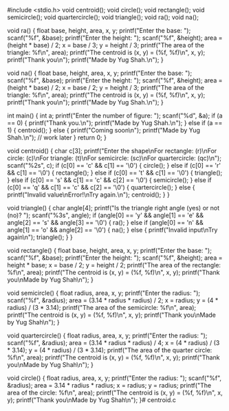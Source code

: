 #include <stdio.h>
void centroid();
void circle();
void rectangle();
void semicircle();
void quartercircle();
void triangle();
void ra();
void na();


void ra() {
    float base, height, area, x, y;
    printf("Enter the base: ");
    scanf("%f", &base);
    printf("Enter the height: ");
    scanf("%f", &height);
    area = (height * base) / 2;
    x = base / 3;
    y = height / 3;
    printf("The area of the triangle: %f\n", area);
    printf("The centroid is (x, y) = (%f, %f)\n", x, y);
    printf("Thank you\n");
    printf("Made by Yug Shah.\n");
}

void na() {
    float base, height, area, x, y;
    printf("Enter the base: ");
    scanf("%f", &base);
    printf("Enter the height: ");
    scanf("%f", &height);
    area = (height * base) / 2;
    x = base / 2;
    y = height / 3;
    printf("The area of the triangle: %f\n", area);
    printf("The centroid is (x, y) = (%f, %f)\n", x, y);
    printf("Thank you\n");
    printf("Made by Yug Shah.\n");
}

int main() {
    int a;
    printf("Enter the number of figure: ");
    scanf("%d", &a);
    if (a == 0) {
        printf("Thank you.\n");
        printf("Made by Yug Shah.\n");
    } else if (a == 1) {
        centroid();
    } else {
        printf("Coming soon\n");
        printf("Made by Yug Shah.\n"); // work later
    }
    return 0;
}

void centroid() {
    char c[3];
    printf("Enter the shape\nFor rectangle: (r)\nFor circle: (c)\nFor triangle: (t)\nFor semicircle: (sc)\nFor quartercircle: (qc)\n");
    scanf("%2s", c);
    if (c[0] == 'c' && c[1] == '\0') {
        circle();
    } else if (c[0] == 'r' && c[1] == '\0') {
        rectangle();
    } else if (c[0] == 't' && c[1] == '\0') {
        triangle();
    } else if (c[0] == 's' && c[1] == 'c' && c[2] == '\0') {
        semicircle();
    } else if (c[0] == 'q' && c[1] == 'c' && c[2] == '\0') {
        quartercircle();
    } else {
        printf("Invalid value\nError!\nTry again.\n");
        centroid();
    }
}

void triangle() {
    char angle[4];
    printf("Is the triangle right angle (yes) or not (no)? ");
    scanf("%3s", angle);
    if (angle[0] == 'y' && angle[1] == 'e' && angle[2] == 's' && angle[3] == '\0') {
        ra();
    } else if (angle[0] == 'n' && angle[1] == 'o' && angle[2] == '\0') {
        na();
    } else {
        printf("Invalid input\nTry again\n");
        triangle();
    }
}

void rectangle() {
    float base, height, area, x, y;
    printf("Enter the base: ");
    scanf("%f", &base);
    printf("Enter the height: ");
    scanf("%f", &height);
    area = height * base;
    x = base / 2;
    y = height / 2;
    printf("The area of the rectangle: %f\n", area);
    printf("The centroid is (x, y) = (%f, %f)\n", x, y);
    printf("Thank you\nMade by Yug Shah\n");
}

void semicircle() {
    float radius, area, x, y;
    printf("Enter the radius: ");
    scanf("%f", &radius);
    area = (3.14 * radius * radius) / 2;
    x = radius;
    y = (4 * radius) / (3 * 3.14);
    printf("The area of the semicircle: %f\n", area);
    printf("The centroid is (x, y) = (%f, %f)\n", x, y);
    printf("Thank you\nMade by Yug Shah\n");
}

void quartercircle() {
    float radius, area, x, y;
    printf("Enter the radius: ");
    scanf("%f", &radius);
    area = (3.14 * radius * radius) / 4;
    x = (4 * radius) / (3 * 3.14);
    y = (4 * radius) / (3 * 3.14);
    printf("The area of the quarter circle: %f\n", area);
    printf("The centroid is (x, y) = (%f, %f)\n", x, y);
    printf("Thank you\nMade by Yug Shah\n");
}

void circle() {
    float radius, area, x, y;
    printf("Enter the radius: ");
    scanf("%f", &radius);
    area = 3.14 * radius * radius;
    x = radius;
    y = radius;
    printf("The area of the circle: %f\n", area);
    printf("The centroid is (x, y) = (%f, %f)\n", x, y);
    printf("Thank you\nMade by Yug Shah\n");
}# centroid.c

